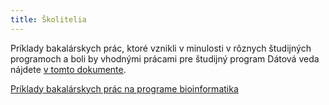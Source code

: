 ```yaml
---
title: Školitelia
---
```


Príklady bakalárskych prác, ktoré vznikli v minulosti v rôznych študijných programoch a boli by vhodnými prácami pre študijný program Dátová veda nájdete [v tomto dokumente](https://docs.google.com/document/d/1CqPCznMnf_y7PIUP3RQjUFP0Qx62ec19AfP5OYAWw2A/edit?usp=sharing#bookmark=id.qcb8o5bz54s2).

[Príklady bakalárskych prác na programe bioinformatika](Príklady_BIN.html)